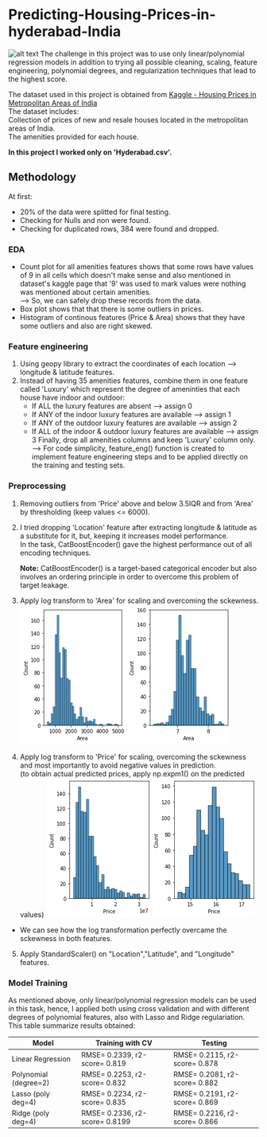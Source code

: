 # Predicting-Housing-Prices-in-hyderabad-India
![alt text](https://assets-news.housing.com/news/wp-content/uploads/2020/09/03140534/How-Hyderabad-became-the-best-performing-realty-market-amid-a-nationwide-slowdown-FB-1200x700-compressed.jpg)
The challenge in this project was to use only linear/polynomial regression models in addition to trying all possible cleaning, scaling, feature engineering, polynomial degrees, and regularization techniques that lead to the highest score.

The dataset used in this project is obtained from [Kaggle - Housing Prices in Metropolitan Areas of India](https://www.kaggle.com/ruchi798/housing-prices-in-metropolitan-areas-of-india)\
The dataset includes:\
Collection of prices of new and resale houses located in the metropolitan areas of India.\
The amenities provided for each house.

**In this project I worked only on 'Hyderabad.csv'.** 

## Methodology
At first:
- 20% of the data were splitted for final testing.
- Checking for Nulls and non were found.
- Checking for duplicated rows, 384 were found and dropped.

### EDA
* Count plot for all amenities features shows that some rows have values of 9 in all cells which doesn't make sense and also mentioned in dataset's kaggle page that '9' was used to mark values were nothing was mentioned about certain amenities.\
--> So, we can safely drop these records from the data.
* Box plot shows that that there is some outliers in prices.
* Histogram of continous features (Price & Area) shows that they have some outliers and also are right skewed.

### Feature engineering
1. Using geopy library to extract the coordinates of each location --> longitude & latitude features.
2. Instead of having 35 amenities features, combine them in one feature called 'Luxury' which represent the degree of ameninties that each house have indoor and outdoor:
    * If ALL the luxury features are absent --> assign 0
    * If ANY of the indoor luxury features are available --> assign 1
    * If ANY of the outdoor luxury features are available --> assign 2
    * If ALL of the indoor & outdoor luxury features are available --> assign 3
Finally, drop all amenities columns and keep 'Luxury' column only.
--> For code simplicity, feature_eng() function is created to implement feature engineering steps and to be applied directly on the training and testing sets.

### Preprocessing
1. Removing outliers from 'Price' above and below 3.5IQR and from 'Area' by thresholding (keep values <= 6000).

2. I tried dropping 'Location' feature after extracting longitude & latitude as a substitute for it, but, keeping it increases model performance.\
In the task, CatBoostEncoder() gave the highest performance out of all encoding techniques.

    **Note:** CatBoostEncoder() is a target-based categorical encoder but also involves an ordering principle in order to overcome this problem of target leakage.

3. Apply log transform to 'Area' for scaling and overcoming the sckewness.
![alt text](area_scaled.png "Title")

4. Apply log transform to 'Price' for scaling, overcoming the sckewness and most importantly to avoid negative values in prediction.\
(to obtain actual predicted prices, apply np.expm1() on the predicted values)
![alt text](price_scaled.png "Title")

- We can see how the log transformation perfectly overcame the sckewness in both features.

5. Apply StandardScaler() on "Location","Latitude", and "Longitude" features.

### Model Training
As mentioned above, only linear/polynomial regression models can be used in this task, hence, I applied both using cross validation and with different degrees of polynomial features, also with Lasso and Ridge regulariation.\
This table summarize results obtained:

|        Model   	    |  Training with CV	|  Testing	|
|----------------------	|------------------	|----------	|
|Linear Regression   	|RMSE= 0.2339, r2-score= 0.819|RMSE= 0.2115, r2-score= 0.878|
|Polynomial (degree=2)  |RMSE= 0.2253, r2-score= 0.832|RMSE= 0.2081, r2-score= 0.882|
|Lasso (poly deg=4)  	|RMSE= 0.2234, r2-score= 0.835|RMSE= 0.2191, r2-score= 0.869|
|Ridge (poly deg=4)    	|RMSE= 0.2336, r2-score= 0.8199|RMSE= 0.2216, r2-score= 0.866|